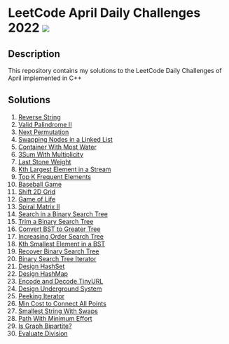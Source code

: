 # LeetCode April Daily Challenges 2022 <img src="https://img.icons8.com/external-bearicons-outline-color-bearicons/64/000000/external-Competition-business-and-marketing-bearicons-outline-color-bearicons.png"/>
## Description
This repository contains my solutions to the LeetCode Daily Challenges of April implemented in C++

## Solutions
1. <a href="https://github.com/miraehab/LeetCode-April-Daily-Challenges-2022/blob/main/344.%20Reverse%20String.cpp">Reverse String</a>
2. <a href="https://github.com/miraehab/LeetCode-April-Daily-Challenges-2022/blob/main/680.%20Valid%20Palindrome%20II.cpp">Valid Palindrome II</a>
3. <a href="https://github.com/miraehab/LeetCode-April-Daily-Challenges-2022/blob/main/31.%20Next%20Permutation.cpp">Next Permutation</a>
4. <a href="https://github.com/miraehab/LeetCode-April-Daily-Challenges-2022/blob/main/1721.%20Swapping%20Nodes%20in%20a%20Linked%20List.cpp">Swapping Nodes in a Linked List</a>
5. <a href="https://github.com/miraehab/LeetCode-April-Daily-Challenges-2022/blob/main/11.%20Container%20With%20Most%20Water.cpp">Container With Most Water</a>
6. <a href="https://github.com/miraehab/LeetCode-April-Daily-Challenges-2022/blob/main/923.%203Sum%20With%20Multiplicity.cpp">3Sum With Multiplicity</a>
7. <a href="https://github.com/miraehab/LeetCode-April-Daily-Challenges-2022/blob/main/1046.%20Last%20Stone%20Weight.cpp">Last Stone Weight</a>
8. <a href="https://github.com/miraehab/LeetCode-April-Daily-Challenges-2022/blob/main/703.%20Kth%20Largest%20Element%20in%20a%20Stream.cpp">Kth Largest Element in a Stream</a>
9. <a href="https://github.com/miraehab/LeetCode-April-Daily-Challenges-2022/blob/main/347.%20Top%20K%20Frequent%20Elements.cpp">Top K Frequent Elements</a>
10. <a href="https://github.com/miraehab/LeetCode-April-Daily-Challenges-2022/blob/main/682.%20Baseball%20Game.cpp">Baseball Game</a>
11. <a href="https://github.com/miraehab/LeetCode-April-Daily-Challenges-2022/blob/main/1260.%20Shift%202D%20Grid.cpp">Shift 2D Grid</a>
12. <a href="https://github.com/miraehab/LeetCode-April-Daily-Challenges-2022/blob/main/289.%20Game%20of%20Life.cpp">Game of Life</a>
13. <a href="https://github.com/miraehab/LeetCode-April-Daily-Challenges-2022/blob/main/59.%20Spiral%20Matrix%20II.cpp">Spiral Matrix II</a>
14. <a href="https://github.com/miraehab/LeetCode-April-Daily-Challenges-2022/blob/main/700.%20Search%20in%20a%20Binary%20Search%20Tree.cpp">Search in a Binary Search Tree</a>
15. <a href="https://github.com/miraehab/LeetCode-April-Daily-Challenges-2022/blob/main/669.%20Trim%20a%20Binary%20Search%20Tree.cpp">Trim a Binary Search Tree</a>
16. <a href="https://github.com/miraehab/LeetCode-April-Daily-Challenges-2022/blob/main/538.%20Convert%20BST%20to%20Greater%20Tree.cpp">Convert BST to Greater Tree</a>
17. <a href="https://github.com/miraehab/LeetCode-April-Daily-Challenges-2022/blob/main/897.%20Increasing%20Order%20Search%20Tree.cpp">Increasing Order Search Tree</a>
18. <a href="https://github.com/miraehab/LeetCode-April-Daily-Challenges-2022/blob/main/230.%20Kth%20Smallest%20Element%20in%20a%20BST.cpp">Kth Smallest Element in a BST</a>
19. <a href="https://github.com/miraehab/LeetCode-April-Daily-Challenges-2022/blob/main/99.%20Recover%20Binary%20Search%20Tree.cpp">Recover Binary Search Tree</a>
20. <a href="https://github.com/miraehab/LeetCode-April-Daily-Challenges-2022/blob/main/173.%20Binary%20Search%20Tree%20Iterator.cpp">Binary Search Tree Iterator</a>
21. <a href="https://github.com/miraehab/LeetCode-April-Daily-Challenges-2022/blob/main/705.%20Design%20HashSet.cpp">Design HashSet</a>
22. <a href="https://github.com/miraehab/LeetCode-April-Daily-Challenges-2022/blob/main/706.%20Design%20HashMap.cpp">Design HashMap</a>
23. <a href="https://github.com/miraehab/LeetCode-April-Daily-Challenges-2022/blob/main/535.%20Encode%20and%20Decode%20TinyURL.cpp">Encode and Decode TinyURL</a>
24. <a href="https://github.com/miraehab/LeetCode-April-Daily-Challenges-2022/blob/main/1396.%20Design%20Underground%20System.cpp">Design Underground System</a>
25. <a href="https://github.com/miraehab/LeetCode-April-Daily-Challenges-2022/blob/main/284.%20Peeking%20Iterator.cpp">Peeking Iterator</a>
26. <a href="https://github.com/miraehab/LeetCode-April-Daily-Challenges-2022/blob/main/1584.%20Min%20Cost%20to%20Connect%20All%20Points.cpp">Min Cost to Connect All Points</a>
27. <a href="https://github.com/miraehab/LeetCode-April-Daily-Challenges-2022/blob/main/1202.%20Smallest%20String%20With%20Swaps.cpp">Smallest String With Swaps</a>
28. <a href="https://github.com/miraehab/LeetCode-April-Daily-Challenges-2022/blob/main/1631.%20Path%20With%20Minimum%20Effort.cpp">Path With Minimum Effort</a>
29. <a href="https://github.com/miraehab/LeetCode-April-Daily-Challenges-2022/blob/main/785.%20Is%20Graph%20Bipartite.cpp">Is Graph Bipartite?</a>
30. <a href="https://github.com/miraehab/LeetCode-April-Daily-Challenges-2022/blob/main/399.%20Evaluate%20Division.cpp">Evaluate Division</a>